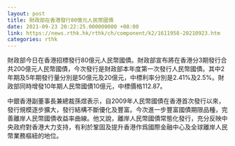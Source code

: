 ```yaml
---
layout: post
title: 財政部在香港發行80億元人民幣國債
date: 2021-09-23 20:22:25.000000000 +08:00
link: https://news.rthk.hk/rthk/ch/component/k2/1611958-20210923.htm
categories: rthk
---
```


財政部今日在香港招標發行80億元人民幣國債。財政部宣布將在香港分3期發行合共200億元人民幣國債，今次發行是財政部本年度第一次發行人民幣國債。其中2年期及5年期發行量分別是50億元及20億元，中標利率分別是2.41%及2.5%。財政部同時增發10年期人民幣國債10億元，中標價格112.87。

中銀香港副董事長兼總裁孫煜表示，自2009年人民幣國債在香港首次發行以來，發行規模逐步擴大，發行結構不斷優化及豐富。今次進一步豐富國債期限品種，完善離岸人民幣國債收益率曲線。他又說，離岸人民幣國債常態化發行，充分反映中央政府對香港大力支持，有利於鞏固及提升香港作爲國際金融中心及全球離岸人民幣業務樞紐的地位。
